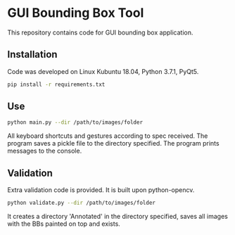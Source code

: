 # GUI Bounding Box Tool

This repository contains code for GUI bounding box application. 

## Installation 
Code was developed on Linux Kubuntu 18.04, Python 3.7.1, PyQt5.
```bash
pip install -r requirements.txt
```

## Use
```bash
python main.py --dir /path/to/images/folder
```

All keyboard shortcuts and gestures according to spec received.
The program saves a pickle file to the directory specified.
The program prints messages to the console. 

## Validation
Extra validation code is provided. It is built upon python-opencv.
```bash
python validate.py --dir /path/to/images/folder
``` 
It creates a directory 'Annotated' in the directory specified, saves all images with the BBs painted on top and exists.

